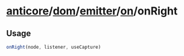 # [anticore](../../../../../../#reference)/[dom](../../../#reference)/[emitter](../../#reference)/[on](../#reference)/<a name="reference">onRight</a>

## Usage

```js
onRight(node, listener, useCapture)
```